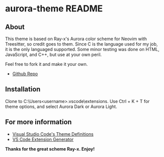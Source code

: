 # aurora-theme README

## About

  This theme is based on Ray-x's Aurora color scheme for Neovim with Treesitter, so credit goes to them.
  Since C is the language used for my job, it is the only languaged supported. Some minor testing was
  done on HTML, JavaScript, and C++, but use at your own peril.

  Feel free to fork it and make it your own.
  * [Github Repo](https://github.com/walt-wood/aurora-theme)

## Installation

  Clone to C:\Users\<username>\.vscode\extensions.
  Use Ctrl + K + T for theme options, and select Aurora Dark or Aurora Light.

## For more information

  * [Visual Studio Code's Theme Definitions](https://code.visualstudio.com/api/references/theme-color#text-colors)
  * [VS Code Extension Generator](https://www.npmjs.com/package/generator-code)

**Thanks for the great scheme Ray-x. Enjoy!**
